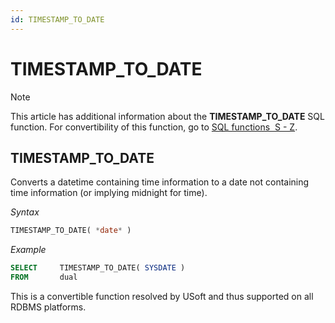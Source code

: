 ```yaml
---
id: TIMESTAMP_TO_DATE
---
```


# TIMESTAMP_TO_DATE



> [!NOTE]
> This article has additional information about the **TIMESTAMP_TO_DATE** SQL function.
> For convertibility of this function, go to [SQL functions  S - Z](/docs/Modeller%20and%20Rules%20Engine/SQL%20functions/SQL%20functions%20SZ.md).

## **TIMESTAMP_TO_DATE**

Converts a datetime containing time information to a date not containing time information (or implying midnight for time).

*Syntax*

```sql
TIMESTAMP_TO_DATE( *date* )
```

*Example*

```sql
SELECT     TIMESTAMP_TO_DATE( SYSDATE )
FROM       dual
```

This is a convertible function resolved by USoft and thus supported on all RDBMS platforms.